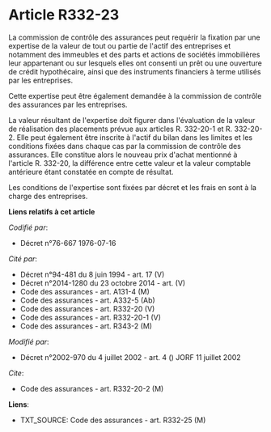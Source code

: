 # Article R332-23

La commission de contrôle des assurances peut requérir la fixation par une expertise de la valeur de tout ou partie de
l'actif des entreprises et notamment des immeubles et des parts et actions de sociétés immobilières leur appartenant ou sur
lesquels elles ont consenti un prêt ou une ouverture de crédit hypothécaire, ainsi que des instruments financiers à terme
utilisés par les entreprises.

Cette expertise peut être également demandée à la commission de contrôle des assurances par les entreprises.

La valeur résultant de l'expertise doit figurer dans l'évaluation de la valeur de réalisation des placements prévue aux
articles R. 332-20-1 et R. 332-20-2. Elle peut également être inscrite à l'actif du bilan dans les limites et les conditions
fixées dans chaque cas par la commission de contrôle des assurances. Elle constitue alors le nouveau prix d'achat mentionné à
l'article R. 332-20, la différence entre cette valeur et la valeur comptable antérieure étant constatée en compte de
résultat.

Les conditions de l'expertise sont fixées par décret et les frais en sont à la charge des entreprises.

**Liens relatifs à cet article**

_Codifié par_:

  - Décret n°76-667 1976-07-16

_Cité par_:

  - Décret n°94-481 du 8 juin 1994 - art. 17 (V)
  - Décret n°2014-1280 du 23 octobre 2014 - art. (V)
  - Code des assurances - art. A131-4 (M)
  - Code des assurances - art. A332-5 (Ab)
  - Code des assurances - art. R332-20 (V)
  - Code des assurances - art. R332-20-1 (V)
  - Code des assurances - art. R343-2 (M)

_Modifié par_:

  - Décret n°2002-970 du 4 juillet 2002 - art. 4 () JORF 11 juillet 2002

_Cite_:

  - Code des assurances - art. R332-20-2 (M)

**Liens**:

  - TXT_SOURCE: Code des assurances - art. R332-25 (M)
